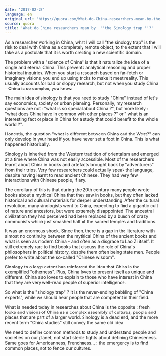```yaml
---
date: '2017-02-27'
language: en
original_url: 'https://quora.com/What-do-China-researchers-mean-by-the-Sinology-trap/answer/Clément-Renaud'
source: quora
title: 'What do China researchers mean by  ''the Sinology trap ''?'
---
```


As a researcher working in China, what I will call "the sinology trap"
is the risk to deal with China as a completely remote object, to the
extent that I will take as a postulate that it is worth creating a new
scientific domain.

The problem with a "science of China" is that it naturalize the idea of
a single and eternal China. This prevents analytical reasoning and
proper historical inquiries. When you start a research based on
far-fetch or imaginary visions, you end up using tricks to make it meet
reality. This usually accounts for bad or sloppy research, but not when
you study China - China is so complex, you know.

The main idea of sinology is that you need to study "China" instead of
let's say economics, society or urban planning. Personally, my research
questions are not : "what is so special about China ?", but more likely
: "what does China have in common with other places ?" or " what is an
interesting fact or place in China for a study that could benefit to the
whole world ?".

Honestly, the question "what is different between China and the West?"
can only develop in your head if you have never set a foot in China.
This is what happened historically.

Sinology is inherited from the Western tradition of orientalism and
emerged at a time where China was not easily accessible. Most of the
researchers learnt about China in books and artefacts brought back by
"adventurers" from their trips. Very few researchers could actually
speak the language, despite having learnt to read ancient Chinese. They
had very few interactions with Chinese people, if any.

The corollary of this is that during the 20th century many people wrote
books about a mythical China that they saw in books, but they often
lacked historical and cultural materials for deeper understanding. After
the cultural revolution, many sinologists went to China, expecting to
find a gigantic cult of nature and ancestors, but were extremely
disappointed. The ancestral civilization they had perceived had been
replaced by a bunch of crazy communists which just smashed half of the
sacred temples and traditions.

It was an enormous shock. Since then, there is a gap in the literature
with almost no continuity between the mythical China of the ancient
books and what is seen as modern China - and often as a disgrace to Lao
Zi itself. It still extremely rare to find books that discuss the role
of China's philosophers in political history, despite them often being
state men. People prefer to write about the so-called "Chinese wisdom".

Sinology to a large extent has reinforced the idea that China is the
exemplified "otherness". Plus, China loves to present itself as unique
and different. China also loves to explain to those who have interest in
China that they are very well-read people of superior intelligence.

So what is the "sinology trap" ? It is the never-ending babbling of
"China experts", while we should hear people that are competent in their
field.

What is needed today in researches about China is the opposite : fresh
looks and visions of China as a complex assembly of cultures, people and
places that are part of a larger world. Sinology is a dead end, and the
more recent term "China studies" still convey the same old idea.

We need to define common methods to study and understand people and
societies on our planet, not start sterile fights about defining
Chineseness. Same goes for Americanness, Frenchness... : the emergency
is to find common places, not to fence our cultures.
